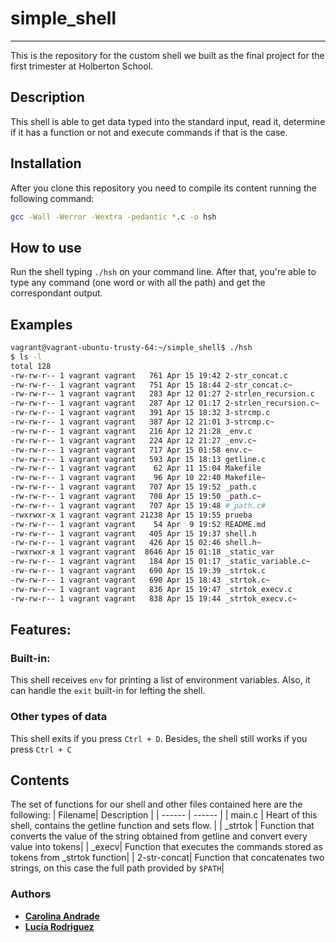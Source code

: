 # simple_shell
---
This is the repository for the custom shell we built as the final project for the first trimester at Holberton School.

## Description
This shell is able to get data typed into the standard input, read it, determine if it has a function or not and execute commands if that is the case.


## Installation
After you clone this repository you need to compile its content running the following command:
``` sh
gcc -Wall -Werror -Wextra -pedantic *.c -o hsh
```
## How to use
Run the shell typing ```./hsh``` on your command line. After that, you're able to type any command (one word or with all the path) and get the correspondant output.
## Examples
``` sh
vagrant@vagrant-ubuntu-trusty-64:~/simple_shell$ ./hsh
$ ls -l
total 128
-rw-rw-r-- 1 vagrant vagrant   761 Apr 15 19:42 2-str_concat.c
-rw-rw-r-- 1 vagrant vagrant   751 Apr 15 18:44 2-str_concat.c~
-rw-rw-r-- 1 vagrant vagrant   283 Apr 12 01:27 2-strlen_recursion.c
-rw-rw-r-- 1 vagrant vagrant   287 Apr 12 01:17 2-strlen_recursion.c~
-rw-rw-r-- 1 vagrant vagrant   391 Apr 15 18:32 3-strcmp.c
-rw-rw-r-- 1 vagrant vagrant   387 Apr 12 21:01 3-strcmp.c~
-rw-rw-r-- 1 vagrant vagrant   216 Apr 12 21:28 _env.c
-rw-rw-r-- 1 vagrant vagrant   224 Apr 12 21:27 _env.c~
-rw-rw-r-- 1 vagrant vagrant   717 Apr 15 01:58 env.c~
-rw-rw-r-- 1 vagrant vagrant   593 Apr 15 18:13 getline.c
-rw-rw-r-- 1 vagrant vagrant    62 Apr 11 15:04 Makefile
-rw-rw-r-- 1 vagrant vagrant    96 Apr 10 22:40 Makefile~
-rw-rw-r-- 1 vagrant vagrant   707 Apr 15 19:52 _path.c
-rw-rw-r-- 1 vagrant vagrant   708 Apr 15 19:50 _path.c~
-rw-rw-r-- 1 vagrant vagrant   707 Apr 15 19:48 #_path.c#
-rwxrwxr-x 1 vagrant vagrant 21238 Apr 15 19:55 prueba
-rw-rw-r-- 1 vagrant vagrant    54 Apr  9 19:52 README.md
-rw-rw-r-- 1 vagrant vagrant   405 Apr 15 19:37 shell.h
-rw-rw-r-- 1 vagrant vagrant   426 Apr 15 02:46 shell.h~
-rwxrwxr-x 1 vagrant vagrant  8646 Apr 15 01:18 _static_var
-rw-rw-r-- 1 vagrant vagrant   184 Apr 15 01:17 _static_variable.c~
-rw-rw-r-- 1 vagrant vagrant   690 Apr 15 19:39 _strtok.c
-rw-rw-r-- 1 vagrant vagrant   690 Apr 15 18:43 _strtok.c~
-rw-rw-r-- 1 vagrant vagrant   836 Apr 15 19:47 _strtok_execv.c
-rw-rw-r-- 1 vagrant vagrant   838 Apr 15 19:44 _strtok_execv.c~
```
## Features:
### Built-in:
This shell receives ```env``` for printing a list of environment variables. Also, it can handle the ```exit``` built-in for lefting the shell.
### Other types of data
This shell exits if you press ```Ctrl + D```. Besides, the shell still works if you press ```Ctrl + C```
## Contents
The set of functions for our shell and other files contained here are the following:
| Filename| Description |
| ------ | ------ |
| main.c | Heart of this shell, contains the getline function and sets flow. |
| _strtok | Function that converts the value of the string obtained from getline and convert every value into tokens|
| _execv| Function that executes the commands stored as tokens from _strtok function|
| 2-str-concat| Function that concatenates two strings, on this case the full path provided by ```$PATH```|

### Authors
* [**Carolina Andrade**](https://github.com/xica369)
* [**Lucía Rodriguez**](https://github.com/luroto)

